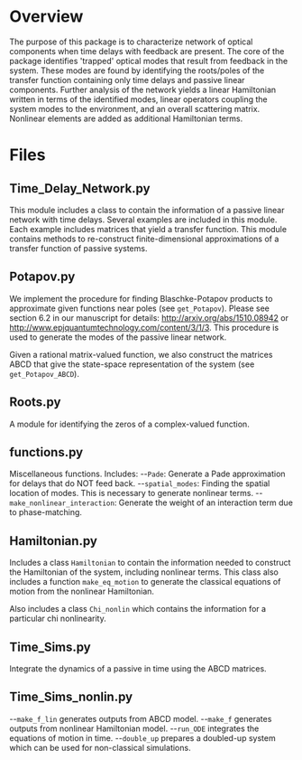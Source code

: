 # Overview
The purpose of this package is to characterize network of optical components
when time delays with feedback are present. The core of the package identifies
'trapped' optical modes that result from feedback in the system. These modes are
found by identifying the roots/poles of the transfer function containing only
time delays and passive linear components. Further analysis of the network
yields a linear Hamiltonian written in terms of the identified modes, linear
operators coupling the system modes to the environment, and an overall
scattering matrix. Nonlinear elements are added as additional Hamiltonian terms.

# Files

## Time_Delay_Network.py
This module includes a class to contain the information of a passive linear
network with time delays.
Several examples are included in this module.
Each example includes matrices that yield a transfer function.
This module contains methods to re-construct finite-dimensional approximations
of a transfer function of passive systems.

## Potapov.py
We implement the procedure for finding Blaschke-Potapov
products to approximate given functions near poles (see `get_Potapov`).
Please see section 6.2 in
our manuscript for details: http://arxiv.org/abs/1510.08942 or
http://www.epjquantumtechnology.com/content/3/1/3.
This procedure is used to generate the modes of the passive linear network.

Given a rational matrix-valued function, we also construct the matrices ABCD
that give the state-space representation of the system (see `get_Potapov_ABCD`).

## Roots.py
A module for identifying the zeros of a complex-valued function.

## functions.py
Miscellaneous functions. Includes:
--`Pade`: Generate a Pade approximation for delays that do NOT feed back.
--`spatial_modes`: Finding the spatial location of modes. This is necessary to
generate nonlinear terms.
--`make_nonlinear_interaction`: Generate the weight of an interaction term due
to phase-matching.

## Hamiltonian.py
Includes a class `Hamiltonian` to contain the information needed to construct the
Hamiltonian of the system, including nonlinear terms.
This class also includes a function `make_eq_motion` to generate the classical
equations of motion from the nonlinear Hamiltonian.

Also includes a class `Chi_nonlin` which contains the information for a particular
chi nonlinearity.

## Time_Sims.py

Integrate the dynamics of a passive in time using the ABCD matrices.

## Time_Sims_nonlin.py

--`make_f_lin` generates outputs from ABCD model.
--`make_f` generates outputs from nonlinear Hamiltonian model.
--`run_ODE` integrates the equations of motion in time.
--`double_up` prepares a doubled-up system which can be used for non-classical
simulations.
